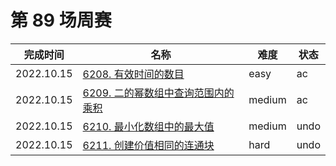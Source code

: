 # 第 89 场周赛

**完成时间**|**名称**|**难度**|**状态**
------------|--------|--------|--------
2022.10.15|[6208. 有效时间的数目](./6208.%20有效时间的数目)|easy|ac
2022.10.15|[6209. 二的幂数组中查询范围内的乘积](./6209.%20二的幂数组中查询范围内的乘积)|medium|ac
2022.10.15|[6210. 最小化数组中的最大值](./6210.%20最小化数组中的最大值)|medium|undo
2022.10.15|[6211. 创建价值相同的连通块](./6211.%20创建价值相同的连通块)|hard|undo
